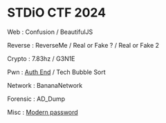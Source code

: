 # STDiO CTF 2024

Web : Confusion / BeautifulJS

Reverse : ReverseMe / Real or Fake ? / Real or Fake 2

Crypto : 7.83hz / G3N1E

Pwn : [Auth End](ch07_auth_end) / Tech Bubble Sort

Network : BananaNetwork

Forensic : AD_Dump

Misc : [Modern password](modern_password)
